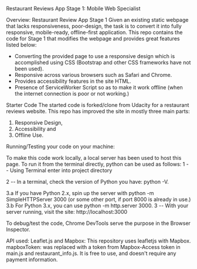Restaurant Reviews App Stage 1: Mobile Web Specialist

Overview: Restaurant Review App Stage 1
Given an existing static webpage that lacks responsiveness, poor-design, the task is to convert it into fully responsive, 
mobile-ready, offline-first application. 
This repo contains the code for Stage 1 that modifies the webpage and provides great features listed below:
- Converting the provided page to use a responsive design which is accomplished using CSS 
(Bootstrap and other CSS frameworks have not been used).
- Responsive across various browsers such as Safari and Chrome.
- Provides accessibility features in the site HTML.
- Presence of ServiceWorker Script so as to make it work offline (when the internet connection is poor or not working.)


Starter Code
The started code is forked/clone from Udacity for a restaurant reviews website. This repo has improved the site in mostly three main parts:

1. Responsive Design,
2. Accessibility and
3. Offline Use.

Running/Testing your code on your machine:

To make this code work locally, a local server has been used to host this page. 
To run it from the terminal directly, python can be used as follows:
1 -- Using Terminal enter into project directory

2 -- In a terminal, check the version of Python you have: python -V.

3.a If you have Python 2.x, spin up the server with python -m SimpleHTTPServer 3000 (or some other port, if port 8000 is already in use.)
3.b For Python 3.x, you can use python -m http.server 3000.
3 -- With your server running, visit the site: http://localhost:3000

To debug/test the code, Chrome DevTools serve the purpose in the Browser Inspector.

API used:
Leaflet.js and Mapbox:
This repository uses leafletjs with Mapbox. mapboxToken: was replaced with a token from Mapbox-Access token in main.js and restaurant_info.js. It is free to use, and doesn't require any payment information.
